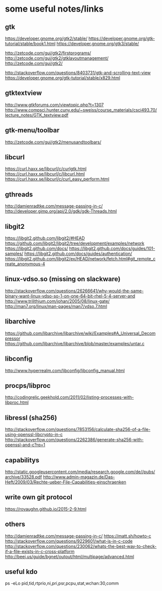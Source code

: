 some useful notes/links
=======================


gtk
---
https://developer.gnome.org/gtk2/stable/
https://developer.gnome.org/gtk-tutorial/stable/book1.html
https://developer.gnome.org/gtk3/stable/

http://zetcode.com/gui/gtk2/firstprograms/
http://zetcode.com/gui/gtk2/gtklayoutmanagement/
http://zetcode.com/gui/gtk2/

http://stackoverflow.com/questions/8403731/gtk-and-scrolling-text-view
https://developer.gnome.org/gtk-tutorial/stable/x829.html


gtktextview
-----------
http://www.gtkforums.com/viewtopic.php?t=1307
http://www.compsci.hunter.cuny.edu/~sweiss/course_materials/csci493.70/lecture_notes/GTK_textview.pdf


gtk-menu/toolbar
----------------
http://zetcode.com/gui/gtk2/menusandtoolbars/


libcurl
-------
https://curl.haxx.se/libcurl/c/curlgtk.html
https://curl.haxx.se/libcurl/c/libcurl.html
https://curl.haxx.se/libcurl/c/curl_easy_perform.html


gthreads
--------
http://damienradtke.com/message-passing-in-c/
http://developer.gimp.org/api/2.0/gdk/gdk-Threads.html


libgit2
-------
https://libgit2.github.com/libgit2/#HEAD
https://github.com/libgit2/libgit2/tree/development/examples/network
https://libgit2.github.com/docs/
https://libgit2.github.com/docs/guides/101-samples/
https://libgit2.github.com/docs/guides/authentication/
https://libgit2.github.com/libgit2/ex/HEAD/network/fetch.html#git_remote_create_anonymous-4


linux-vdso.so (missing on slackware)
------------------------------------
http://stackoverflow.com/questions/26266641/why-would-the-same-binary-want-linux-vdso-so-1-on-one-64-bit-rhel-5-4-server-and
http://www.trilithium.com/johan/2005/08/linux-gate/
http://man7.org/linux/man-pages/man7/vdso.7.html


libarchive
----------
https://github.com/libarchive/libarchive/wiki/Examples#A_Universal_Decompressor
https://github.com/libarchive/libarchive/blob/master/examples/untar.c


libconfig
---------
http://www.hyperrealm.com/libconfig/libconfig_manual.html


procps/libproc
--------------
http://codingrelic.geekhold.com/2011/02/listing-processes-with-libproc.html


libressl (sha256)
-----------------
http://stackoverflow.com/questions/7853156/calculate-sha256-of-a-file-using-openssl-libcrypto-in-c
http://stackoverflow.com/questions/2262386/generate-sha256-with-openssl-and-c?rq=1

capabilitys
-----------
http://static.googleusercontent.com/media/research.google.com/de//pubs/archive/33528.pdf
http://www.admin-magazin.de/Das-Heft/2009/03/Rechte-ueber-File-Capabilities-einschraenken


write own git protocol
----------------------
https://rovaughn.github.io/2015-2-9.html

others
------
http://damienradtke.com/message-passing-in-c/
https://matt.sh/howto-c
http://stackoverflow.com/questions/9229601/what-is-in-c-code
http://stackoverflow.com/questions/230062/whats-the-best-way-to-check-if-a-file-exists-in-c-cross-platform
http://beej.us/guide/bgnet/output/html/multipage/advanced.html


useful kdo
----------
ps -eLo pid,tid,rtprio,ni,pri,psr,pcpu,stat,wchan:30,comm
